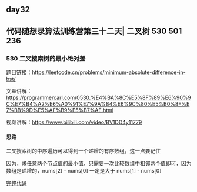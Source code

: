 ## day32

## 代码随想录算法训练营第三十二天| 二叉树 530 501 236

### 530 二叉搜索树的最小绝对差

题目链接：https://leetcode.cn/problems/minimum-absolute-difference-in-bst/

文章讲解：https://programmercarl.com/0530.%E4%BA%8C%E5%8F%89%E6%90%9C%E7%B4%A2%E6%A0%91%E7%9A%84%E6%9C%80%E5%B0%8F%E7%BB%9D%E5%AF%B9%E5%B7%AE.html

视频讲解：https://www.bilibili.com/video/BV1DD4y11779

#### 思路
二叉搜索树的中序遍历可以得到一个递增的有序数组，这一点要记住

因为，求任意两个节点值的最小值，只需要一次比较数组中相邻两个值即可，因为数组是递增的，nums[2] - nums[0] 一定是大于 nums[1] - nums[0]

[完整代码](https://github.com/hd2yao/leetcode/tree/master/training/day31/0530_minimum_absolute_difference_in_bst.go)
